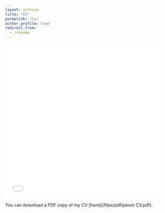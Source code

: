 ```yaml
---
layout: archive
title: "CV"
permalink: /cv/
author_profile: true
redirect_from:
  - /resume
---
```


<iframe src="/files/pdf/peixin CV.pdf" width="100%" height="500" frameborder="no" border="0" marginwidth="0" marginheight="0"></iframe>

You can download a PDF copy of my CV [here](/files/pdf/peixin CV.pdf).

